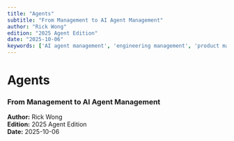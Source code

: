 ```yaml
---
title: "Agents"
subtitle: "From Management to AI Agent Management"
author: "Rick Wong"
edition: "2025 Agent Edition"
date: "2025-10-06"
keywords: ['AI agent management', 'engineering management', 'product management AI', 'AgentOps human in the loop', 'OKRs for AI teams', 'autonomy ladder agents', 'cost per outcome CPO']
---
```


# Agents
### From Management to AI Agent Management

**Author:** Rick Wong  
**Edition:** 2025 Agent Edition  
**Date:** 2025-10-06
